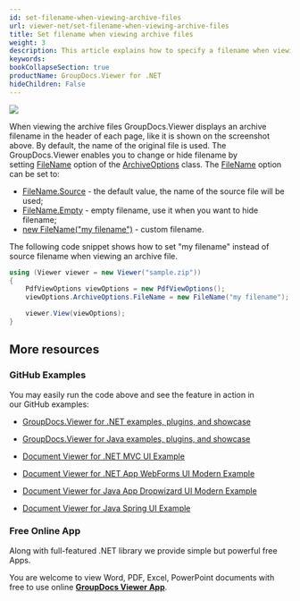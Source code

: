 ```yaml
---
id: set-filename-when-viewing-archive-files
url: viewer-net/set-filename-when-viewing-archive-files
title: Set filename when viewing archive files
weight: 3
description: This article explains how to specify a filename when viewing archive files GroupDocs.Viewer within your .NET applications.
keywords: 
bookCollapseSection: true
productName: GroupDocs.Viewer for .NET
hideChildren: False
---
```

![](https://wiki.lisbon.dynabic.com/download/attachments/31002025/image2020-3-10%2015%3A28%3A22.png?version=1&modificationDate=1583849334000&api=v2)

When viewing the archive files GroupDocs.Viewer displays an archive filename in the header of each page, like it is shown on the screenshot above. By default, the name of the original file is used. The GroupDocs.Viewer enables you to change or hide filename by setting [FileName](https://apireference.groupdocs.com/net/viewer/groupdocs.viewer.options/archiveoptions/properties/filename) option of the [ArchiveOptions](https://apireference.groupdocs.com/net/viewer/groupdocs.viewer.options/archiveoptions) class. The [FileName](https://apireference.groupdocs.com/net/viewer/groupdocs.viewer.options/archiveoptions/properties/filename) option can be set to: 

*   [FileName.Source](https://apireference.groupdocs.com/net/viewer/groupdocs.viewer.options/archiveoptions/properties/filename/source) - the default value, the name of the source file will be used;
*   [FileName.Empty](https://apireference.groupdocs.com/net/viewer/groupdocs.viewer.options/archiveoptions/properties/filename/empty) - empty filename, use it when you want to hide filename;
*   [new FileName("my filename")](https://apireference.groupdocs.com/net/viewer/groupdocs.viewer.options/archiveoptions/properties/filename/constructors/main) - custom filename.

The following code snippet shows how to set "my filename" instead of source filename when viewing an archive file.

```csharp
using (Viewer viewer = new Viewer("sample.zip"))
{
    PdfViewOptions viewOptions = new PdfViewOptions();
    viewOptions.ArchiveOptions.FileName = new FileName("my filename");

    viewer.View(viewOptions);
}
```

## More resources

### GitHub Examples

You may easily run the code above and see the feature in action in our GitHub examples:

*   [GroupDocs.Viewer for .NET examples, plugins, and showcase](https://github.com/groupdocs-viewer/GroupDocs.Viewer-for-.NET)
    
*   [GroupDocs.Viewer for Java examples, plugins, and showcase](https://github.com/groupdocs-viewer/GroupDocs.Viewer-for-Java)
    
*   [Document Viewer for .NET MVC UI Example](https://github.com/groupdocs-viewer/GroupDocs.Viewer-for-.NET-MVC) 
    
*   [Document Viewer for .NET App WebForms UI Modern Example](https://github.com/groupdocs-viewer/GroupDocs.Viewer-for-.NET-WebForms)
    
*   [Document Viewer for Java App Dropwizard UI Modern Example](https://github.com/groupdocs-viewer/GroupDocs.Viewer-for-Java-Dropwizard)
    
*   [Document Viewer for Java Spring UI Example](https://github.com/groupdocs-viewer/GroupDocs.Viewer-for-Java-Spring)
    

### Free Online App

Along with full-featured .NET library we provide simple but powerful free Apps.

You are welcome to view Word, PDF, Excel, PowerPoint documents with free to use online **[GroupDocs Viewer App](https://products.groupdocs.app/viewer)**.
